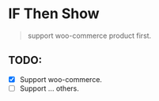 # IF Then Show

> support woo-commerce product first.

## TODO:

- [x] Support woo-commerce.
- [ ] Support ... others.